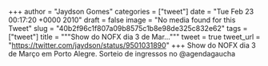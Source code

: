 
+++
author = "Jaydson Gomes"
categories = ["tweet"]
date = "Tue Feb 23 00:17:20 +0000 2010"
draft = false
image = "No media found for this Tweet"
slug = "40b2f96c1f807a09b8575c1b8e98de325c832e62"
tags = ["tweet"]
title = """Show do NOFX dia 3 de Mar..."""
tweet = true
tweet_url = "https://twitter.com/jaydson/status/9501031890"
+++
Show do NOFX dia 3 de Março em Porto Alegre. Sorteio de ingressos no @agendagaucha
